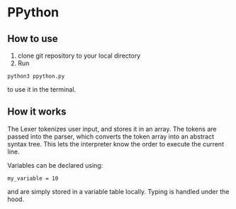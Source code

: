 # PPython

## How to use
1. clone git repository to your local directory
2. Run
```
python3 ppython.py
```
to use it in the terminal.

## How it works
The Lexer tokenizes user input, and stores it in an array. The tokens are passed into the parser, which converts the token array into an abstract syntax tree. This lets the interpreter know the order to execute the current line.

Variables can be declared using:
```
my_variable = 10
```
and are simply stored in a variable table locally. Typing is handled under the hood.
